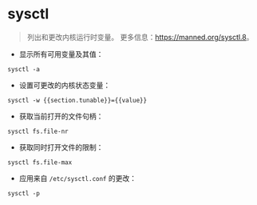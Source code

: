 # sysctl

> 列出和更改内核运行时变量。
> 更多信息：<https://manned.org/sysctl.8>。

- 显示所有可用变量及其值：

`sysctl -a`

- 设置可更改的内核状态变量：

`sysctl -w {{section.tunable}}={{value}}`

- 获取当前打开的文件句柄：

`sysctl fs.file-nr`

- 获取同时打开文件的限制：

`sysctl fs.file-max`

- 应用来自 `/etc/sysctl.conf` 的更改：

`sysctl -p`